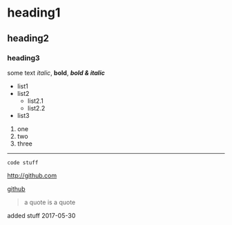 # heading1

## heading2

### heading3

some text *italic*, **bold**, ***bold & italic***

- list1
- list2
    - list2.1
    - list2.2
- list3

1. one
7. two
4. three

---

`code stuff`

<http://github.com>

[github](github.com)

> a quote
> is a quote

added stuff 2017-05-30

